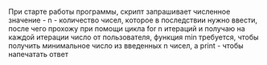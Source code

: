 При старте работы программы, скрипт запрашивает численное значение - n - количество чисел, которое в последствии нужно ввести, после чего прохожу при помощи цикла for n итераций и получаю на каждой итерации число от пользователя, функция min требуется, чтобы получить минимальное число из введенных n чисел, а print - чтобы напечатать ответ
